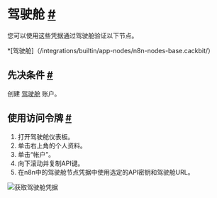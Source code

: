 


 驾驶舱
 [#](#驾驶舱 "永久链接")
=========================================



 您可以使用这些凭据通过驾驶舱验证以下节点。
 


*[驾驶舱]（/integrations/builtin/app-nodes/n8n-nodes-base.cackbit/）



 先决条件
 [#](#先决条件 "永久链接")
-----------------------------------------------------



 创建
 [驾驶舱](https://www.getcockpit.com/) 
 账户。
 



 使用访问令牌
 [#](#使用访问令牌 "永久链接")
---------------------------------------------------------------


1. 打开驾驶舱仪表板。
2. 单击右上角的个人资料。
3. 单击“帐户”。
4. 向下滚动并复制API键。
5. 在n8n中的驾驶舱节点凭据中使用选定的API密钥和驾驶舱URL。



![获取驾驶舱凭据](https://d33wubrfki0l68.cloudfront.net/b73e3c00d5d70ef4c22d96c4ca0ff7171be13853/5c50c/_images/integrations/builtin/credentials/cockpit/using-access-token.gif)





